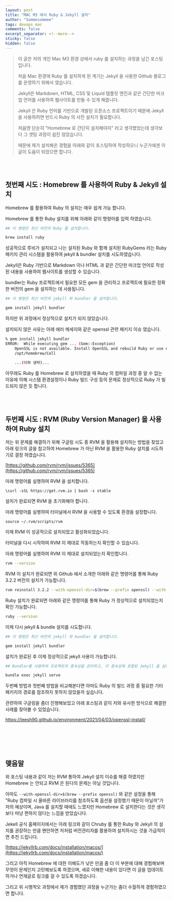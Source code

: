 ```yaml
---
layout: post
title: "MAC M3 에서 Ruby & Jekyll 설치"
author: "Sommesommee"
tags: devops mac
comments: false
excerpt_separator: <!--more-->
sticky: false
hidden: false
---
```


> 이 글은 저의 개인 Mac M3 환경 상에서 ruby 를 설치하는 과정을 남긴 포스팅 입니다.
>
> 처음 Mac 환경에 Ruby 를 설치하게 된 계기는 Jekyll 을 사용한 Github 블로그를 운영하기 위해서 였습니다.
>
> Jekyll은 Markdown, HTML, CSS 및 Liquid 템플릿 엔진과 같은 간단한 마크업 언어를 사용하여 웹사이트를 만들 수 있게 해줍니다.
>
> Jekyll 은 Ruby 언어를 기반으로 개발된 오픈소스 프로젝트이기 때문에 Jekyll 을 사용하려면 반드시 Ruby 의 사전 설치가 필요합니다.
>
> 처음엔 단순히 "Homebrew 로 간단히 설치해야지" 라고 생각했었는데 생각보다 그 셋팅 과정이 쉽진 않았습니다.
>
> 때문에 제가 설치해온 경험을 아래와 같이 포스팅하여 작성하오니 누군가에겐 이 글이 도움이 되었으면 합니다.

<br/>

<br/>

<!--more-->

## 첫번째 시도 : Homebrew 를 사용하여 Ruby & Jekyll 설치

Homebrew 를 활용하여 Ruby 의 설치는 매우 쉽게 가능 합니다.

Homebrew 를 통한 Ruby 설치를 위해 아래와 같이 명령어를 입력 하였습니다.

```bash
## 이 명령은 최신 버전의 Ruby 를 설치합니다. 

brew install ruby
```

성공적으로 루비가 설치되고 나는 설치된 Ruby 와 함께 설치된 RubyGems 라는 Ruby 패키지 관리 시스템을 활용하여 jekyll & bundler 설치를 시도하였습니다.

Jekyll은 Ruby 기반으로 Markdown 이나 HTML 과 같은 간단한 마크업 언어로 작성된 내용을 사용하여 웹사이트를 생성할 수 있습니다.

bundler는 Ruby 프로젝트에서 필요한 모든 gem 을 관리하고 프로젝트에 필요한 정확한 버전의 gem 을 설치하는 데 사용됩니다.

```bash
## 이 명령은 최신 버전의 jekyll 와 bundler 을 설치합니다.

gem install jekyll bundler
```

하지만 위 과정에서 정상적으로 설치가 되지 않았습니다.

설치되지 않은 사유는  아래 에러 메세지와 같은 openssl 관련 패키지 이슈 였습니다.

```bash
% gem install jekyll bundler
ERROR:  While executing gem ... (Gem::Exception)
    OpenSSL is not available. Install OpenSSL and rebuild Ruby or use non-HTTPS sources (Gem::Exception)
	/opt/homebrew/Cell
	
	...(이하 생략)...
```

아무래도 Ruby 를 Homebrew 로 설치하였을 때 Ruby 의 컴파일 과정 중 알 수 없는 이유에 의해 시스템 환경설정이나 Ruby 빌드 구성 등의 문제로 정상적으로 Ruby 가 빌드되지 않은 듯 합니다.

<br/>

<br/>

## 두번째 시도 : RVM (Ruby Version Manager) 을 사용하여 Ruby 설치

저는 위 문제를 해결하기 위해 구글링  시도 중 RVM 을 활용해 설치하는 방법을 찾았고 아래 링크의 글을 참고하여 Homebrew 가 아닌 RVM 을 활용한 Ruby 설치를 시도하기로 결정 하였습니다.

[https://github.com/rvm/rvm/issues/5365](https://github.com/rvm/rvm/issues/5365)

아래 명령어를 실행하여 RVM 을 설치합니다.

```
\curl -sSL https://get.rvm.io | bash -s stable
```

설치가 완료되면 RVM 을 초기화해야 합니다.

아래 명령어를 실행하여 터미널에서 RVM 을 사용할 수 있도록 환경을 설정합니다.

```
source ~/.rvm/scripts/rvm
```

이제 RVM 이 성공적으로 설치되었고 활성화되었습니다.

터미널을 다시 시작하여 RVM 이 제대로 작동하는지 확인할 수 있습니다.

아래 명령어를 실행하여 RVM 이 제대로 설치되었는지 확인합니다.

```bash
rvm --version
```

RVM 이 설치가 완료되면 위 Github 에서 소개한 아래와 같은 명령어를 통해 Ruby 3.2.2 버전의 설치가 가능합니다.

```bash
rvm reinstall 3.2.2 --with-openssl-dir=$(brew --prefix openssl) --with-readline-dir=$(brew --prefix readline) --with-libyaml-dir=$(brew --prefix libyaml) --disable-dtrace --disable-docs
```

Ruby 설치가 완료되면 아래와 같은 명령어를 통해 Ruby 가 정상적으로 설치되었는지 확인 가능합니다.

```bash
ruby --version
```

이제 다시 jekyll & bundle 설치를 시도합니다.

```bash
## 이 명령은 최신 버전의 jekyll 와 bundler 을 설치합니다.

gem install jekyll bundler
```

설치가 완료된 후 이제 정상적으로  jekyll 사용이 가능합니다.

```bash
## Bundler를 사용하여 프로젝트의 종속성을 관리하고, 이 종속성에 포함된 Jekyll 을 실행하여 로컬 웹서버를 시작하는 명령입니다.

bundle exec jekyll serve
```

두번째 방법과 첫번째 방법을 비교해본다면 아마도 Ruby 의 빌드 과정 중 필요한 기타 패키지의 경로를 참조하지 못하지 않았을까 싶습니다.

관련하여 구글링을 좀더 진행해보았고 아래 포스팅과 같이 저와 유사한 방식으로 해결한 사례를 찾아볼 수 있었습니다.

https://leesh90.github.io/environment/2021/04/03/openssl-install/

<br/>

<br/>

<br/>

<br/>

## 맺음말

위 포스팅 내용과 같이 저는 RVM 통하여 Jekyll 설치 이슈를 해결 하였지만 Homebrew 는 안되고 RVM 은 된다의 문제는 아닐 것입니다.

아마도  `--with-openssl-dir=$(brew --prefix openssl)` 와 같은 설정을 통해 "Ruby 컴파일 시 올바른 라이브러리를 참조하도록 옵션을 설정했기 때문이 아닐까"가 저의 예상이며, Java 를 설치할 때에도 느꼈지만 Homebrew 로 설치한다는 것은 생각보다 마냥 편하지 않다는 느낌을 받았습니다.

Jekell 공식 홈페이지에서는 아래 링크와 같이 Chruby 를 통한 Ruby 와 Jekyll 의 설치를 권장하는 만큼 왠만하면 저처럼 버전관리자를 활용하여 설치하시는 것을 가급적이면 추천 드립니다.

[https://jekyllrb.com/docs/installation/macos/](https://jekyllrb.com/docs/installation/macos/)

그리고 아직 Homebrew 에 대한 이해도가 낮은 만큼 좀 더 이 부분에 대해 경험해보며 무엇이 문제인지 고민해보도록 하겠으며, 새로 이해한 내용이 있다면 이 글을 업데이트하거나 연재글로 링크를 걸 수 있도록 하겠습니다.

그리고 위 시행착오 과정에서 제가 경험했던 과정을 누군가는 좀더 수월하게 경험하였으면 합니다.
